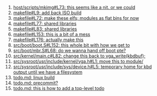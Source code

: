 1. [host/scripts/mkimg#L73: this seems like a nit. or we could](host/scripts/mkimg#L73)
2. [makefile#L9: add back ISO build](makefile#L9)
3. [makefile#L72: make these elfs; modules as flat bins for now](makefile#L72)
4. [makefile#L77: shared libraries](makefile#L77)
5. [makefile#L83: shared libraries](makefile#L83)
6. [makefile#L153: this is a bit of a mess](makefile#L153)
7. [makefile#L176: actually make this](makefile#L176)
8. [src/boot/boot.S#L152: this whole bit with how we get to](src/boot/boot.S#L152)
9. [src/boot/mbr.S#L68: do we wanna hand off boot pte?](src/boot/mbr.S#L68)
10. [src/kernel/main.c#L82: change this back to vga_write(kbdbuf);](src/kernel/main.c#L82)
11. [src/sysroot/usr/include/kernel/vga.h#L1: move this to module/](src/sysroot/usr/include/kernel/vga.h#L1)
12. [src/sysroot/usr/include/sys/device.h#L5: temporary home for kbd output until we have a filesystem](src/sysroot/usr/include/sys/device.h#L5)
13. [todo.md: linux build](todo.md)
14. [todo.md: precommit?](todo.md)
15. [todo.md: this is how to add a top-level todo](todo.md)

[comment]: # (linux build)
[comment]: # (precommit?)
[comment]: # (this is how to add a top-level todo)
